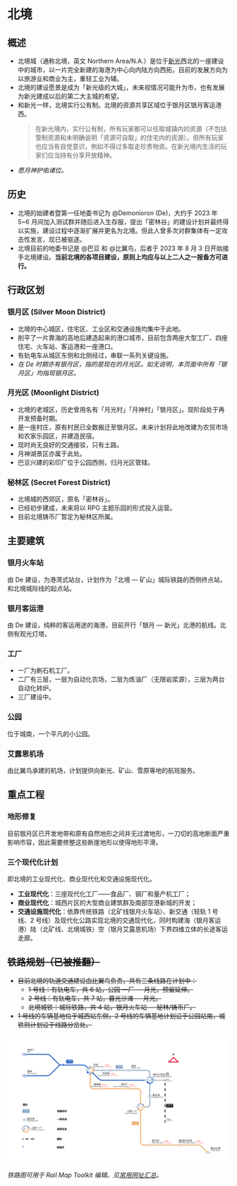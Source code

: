 # 北境

## 概述

- 北境城（通称北境，英文 Northern Area/N.A.）是位于[新光](xinguang.md)西北的一座建设中的城市，以一片完全新建的海港为中心向内陆方向西拓，目前的发展方向为以旅游业和商业为主，重轻工业为辅。
- 北境的建设愿景是成为「新光级的大城」，未来视情况可能升为市，也有发展为新光建成以后的第二大主城的希望。
- 和新光一样，北境实行公有制。北境的资源共享区域位于银月区银月客运港西。
  > 在新光境内，实行公有制，所有玩家都可以任取城镇内的资源（不包括管制资源和未明确说明「资源可自取」的住宅内的资源）。但所有玩家也应当有自觉意识，例如不得过多取走珍贵物资。在新光境内生活的玩家们应当持有分享开放精神。
- *愿月神护佑诸位。*

## 历史

- 北境的始建者暨第一任地委书记为 @Demonioron (De)，大约于 2023 年 5~6 月间加入测试群并随后进入生存服，提出「密林谷」的建设计划并最终得以实施，建设过程中逐渐扩展并更名为北境。但此人曾多次对群集体有一定攻击性发言，现已被驱逐。
- 北境目前的地委书记是 @巴豆 和 @比翼鸟，后者于 2023 年 8 月 3 日开始接手北境建设。**当前北境的各项目建设，原则上均应与以上二人之一报备方可进行。**

## 行政区划

### 银月区 (Silver Moon District)

- 北境的中心城区，住宅区、工业区和交通设施均集中于此地。
- 削平了一片靠海的高地后建造起来的港口城市，目前包含两座大型工厂、四座住宅、火车站、客运港和一座港口。
- 有轨电车从城区东侧和北侧经过，串联一系列关键设施。
- *在 De 时期亦有银月区，指的是现在的月光区。如无说明，本页面中所有「银月区」均指现银月区。*

### 月光区 (Moonlight District)

- 北境的老城区，历史曾用名有「月光村」「月神村」「银月区」。现阶段处于再开发预备时期。
- 是一座村庄，原有村民已全数搬迁至银月区。未来计划将此地改建为农贸市场和农家乐园区，并建造民宿。
- 现时尚无良好的交通接驳，只有土路。
- 月神湖景区亦属于此处。
- 巴豆兴建的彩印厂位于公园西侧，归月光区管辖。

### 秘林区 (Secret Forest District)

- 北境城的西郊区，原名「密林谷」。
- 已经初步建成，未来将以 RPG 主题乐园的形式投入运营。
- 目前北境铸币厂暂定为秘林区所属。

## 主要建筑

### 银月火车站

由 De 建设，为港湾式站台，计划作为「北境 — 矿山」城际铁路的西侧终点站，和北境城际线的起点站。

### 银月客运港

由 De 建设，纯粹的客运用途的海港，目前开行「银月 — 新光」北港的航线。北侧有观光灯塔。

### 工厂

- 一厂为刷石机工厂。
- 二厂有三层，一层为自动化农场，二层为炼油厂（无限岩浆源），三层为两台自动化转炉。
- 三厂建设中。

### 公园

位于城南，一个平凡的小公园。

### 艾露恩机场  

由比翼鸟承建的机场，计划提供向新光、矿山、雪原等地的航班服务。

## 重点工程

### 地形修复

目前银月区已开发地带和原有自然地形之间并无过渡地形，一刀切的高地断面严重影响市容，因此需要修整这些断崖地形以使得地形平滑。
    
### 三个现代化计划

即北境的工业现代化、商业现代化和交通设施现代化。
- **工业现代化**：三座现代化工厂——食品厂、钢厂和量产机工厂；
- **商业现代化**：城西片区的大型商业建筑群及南部空港新城的开发；
- **交通设施现代化**：依靠传统铁路（北矿线银月火车站）、新交通（轻轨 1 号线、2 号线）及现代化公路实现北境的交通现代化，同时构建海（银月客运港）陆（北矿线、北境城铁）空（银月艾露恩机场）下界四维立体的长途客运走廊。

## ~~铁路规划（已被推翻）~~

- ~~目前北境的轨道交通建设由比翼鸟负责，共有三条线路在计划中：~~
  - ~~1 号线：有轨电车，共 6 站，公园·一厂 — 月光，预留延伸。~~
  - ~~2 号线：有轨电车，共 7 站，暮光沙滩 — 月光。~~
  - ~~北境城铁：城际铁路，共 4 站，银月火车站 — 秘林/铸币厂。~~
- ~~1 号线的车辆基地位于城西站东侧，2 号线的车辆基地计划设于公园站南，城铁则计划设于线路分岔处。~~

![RMP_1698593771877.png](../../assets/SurvivalIII/na_railmap.png)

*铁路图可用于 Rail Map Toolkit 编辑。见[常用网址汇总](../urls.md)。*